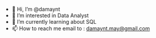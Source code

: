 - 👋 Hi, I’m @damaynt
- 👀 I’m interested in Data Analyst
- 🌱 I’m currently learning about SQL
- 📫 How to reach me email to : damaynt.may@gmail.com

<!---
damaynt/damaynt is a ✨ special ✨ repository because its `README.md` (this file) appears on your GitHub profile.
You can click the Preview link to take a look at your changes.
--->
